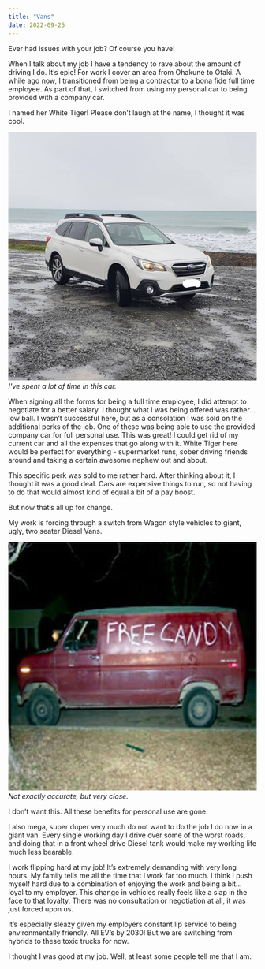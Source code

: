 ```yaml
---
title: "Vans"
date: 2022-09-25
---
```


Ever had issues with your job? Of course you have!

When I talk about my job I have a tendency to rave about the amount of driving I do. It’s epic! For work I cover an area from Ohakune to Otaki. A while ago now, I transitioned from being a contractor to a bona fide full time employee. As part of that, I switched from using my personal car to being provided with a company car.

I named her White Tiger! Please don’t laugh at the name, I thought it was cool.

[![levin.](../../assets/images/blog/whitetiger.jpg)](../../assets/images/blog/whitetiger.jpg)
_I've spent a lot of time in this car._

When signing all the forms for being a full time employee, I did attempt to negotiate for a better salary. I thought what I was being offered was rather… low ball. I wasn’t successful here, but as a consolation I was sold on the additional perks of the job. One of these was being able to use the provided company car for full personal use. This was great! I could get rid of my current car and all the expenses that go along with it. White Tiger here would be perfect for everything - supermarket runs, sober driving friends around and taking a certain awesome nephew out and about.

This specific perk was sold to me rather hard. After thinking about it, I thought it was a good deal. Cars are expensive things to run, so not having to do that would almost kind of equal a bit of a pay boost.

But now that’s all up for change.

My work is forcing through a switch from Wagon style vehicles to giant, ugly, two seater Diesel Vans.

[![levin.](../../assets/images/blog/freecandy.jpeg)](../../assets/images/blog/freecandy.jpeg)
_Not exactly accurate, but very close._

I don’t want this. All these benefits for personal use are gone.

I also mega, super duper very much do not want to do the job I do now in a giant van. Every single working day I drive over some of the worst roads, and doing that in a front wheel drive Diesel tank would make my working life much less bearable.

I work flipping hard at my job! It’s extremely demanding with very long hours. My family tells me all the time that I work far too much. I think I push myself hard  due to a combination of enjoying the work and being a bit… loyal to my employer. This change in vehicles really feels like a slap in the face to that loyalty. There was no consultation or negotiation at all, it was just forced upon us.

It’s especially sleazy given my employers constant lip service to being environmentally friendly. All EV’s by 2030! But we are switching from hybrids to these toxic trucks for now.

I thought I was good at my job. Well, at least some people tell me that I am.
